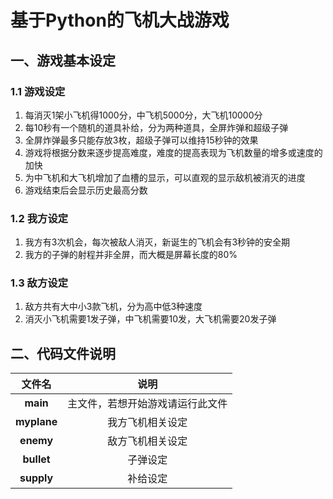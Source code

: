 # 基于Python的飞机大战游戏
## 一、游戏基本设定
### 1.1 游戏设定
1. 每消灭1架小飞机得1000分，中飞机5000分，大飞机10000分
2. 每10秒有一个随机的道具补给，分为两种道具，全屏炸弹和超级子弹 
3. 全屏炸弹最多只能存放3枚，超级子弹可以维持15秒钟的效果 
4. 游戏将根据分数来逐步提高难度，难度的提高表现为飞机数量的增多或速度的加快 
5. 为中飞机和大飞机增加了血槽的显示，可以直观的显示敌机被消灭的进度
6. 游戏结束后会显示历史最高分数
### 1.2 我方设定
1. 我方有3次机会，每次被敌人消灭，新诞生的飞机会有3秒钟的安全期 
2. 我方的子弹的射程并非全屏，而大概是屏幕长度的80% 
### 1.3 敌方设定
1. 敌方共有大中小3款飞机，分为高中低3种速度 
2. 消灭小飞机需要1发子弹，中飞机需要10发，大飞机需要20发子弹
## 二、代码文件说明
|   文件名    |               说明               |
| :---------: | :------------------------------: |
|  __main__   | 主文件，若想开始游戏请运行此文件 |
| __myplane__ |         我方飞机相关设定         |
|  __enemy__  |         敌方飞机相关设定         |
| __bullet__  |             子弹设定             |
| __supply__  |             补给设定             |
